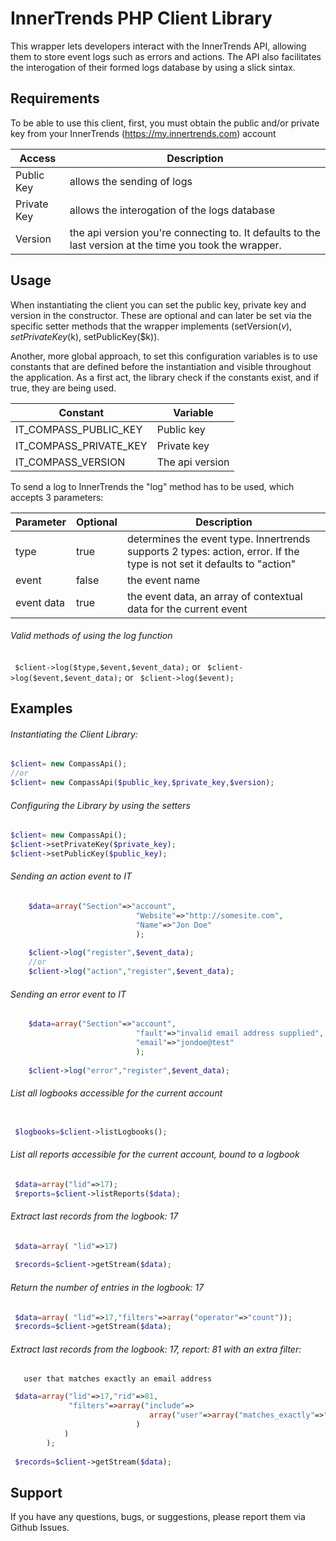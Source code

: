  InnerTrends PHP Client Library
===================
 This wrapper lets developers interact with the InnerTrends API, allowing them to store event logs such as errors and actions. 
 The API also facilitates the interogation of their formed logs database by using a slick sintax.
                                        
 Requirements
-----
 To be able to use this client, first, you must obtain the public and/or private key from your InnerTrends (https://my.innertrends.com) account                                        

 Access | Description
 --- | ---
 Public Key | allows the sending of logs
 Private Key | allows the interogation of the logs database
 Version | the api version you're connecting to. It defaults to the last version at the time you took the wrapper.

 Usage
-----
 When instantiating the client you can set the public key, private key and version in the constructor.    These are optional and can later be set via the specific setter methods that the wrapper implements (setVersion($v), setPrivateKey($k), setPublicKey($k)).

 Another, more global approach, to set this configuration variables is to use constants that are defined before the instantiation and visible throughout the application. As a first act, the library check if the constants exist, and if true, they are being used.

Constant | Variable
--- | ---
IT_COMPASS_PUBLIC_KEY | Public key
IT_COMPASS_PRIVATE_KEY | Private key
IT_COMPASS_VERSION | The api version

To send a log to InnerTrends the "log" method has to be used, which accepts 3 parameters:

Parameter | Optional | Description
--- | --- | ---
type | true | determines the event type. Innertrends supports 2 types: action, error. If the type is not set it defaults to "action"
event | false | the event name
event data | true | the event data, an array of contextual data for the current event

###### Valid methods of using the log function

```  $client->log($type,$event,$event_data); ```
 or
 ```  $client->log($event,$event_data); ```
  or
 ```  $client->log($event); ```
 
 Examples
-----
 
###### Instantiating the Client Library:
```php
$client= new CompassApi();
//or
$client= new CompassApi($public_key,$private_key,$version);
```

###### Configuring the Library by using the setters
```php
$client= new CompassApi();
$client->setPrivateKey($private_key);
$client->setPublicKey($public_key); 
```

###### Sending an action event to IT
```php
    $data=array("Section"=>"account", 
				            "Website"=>"http://somesite.com",
				            "Name"=>"Jon Doe" 
				            );
				      
	$client->log("register",$event_data);
	//or
	$client->log("action","register",$event_data);
```

###### Sending an error event to IT
```php
    $data=array("Section"=>"account", 
				            "fault"=>"invalid email address supplied",
				            "email"=>"jondoe@test" 
				            );
				      
 	$client->log("error","register",$event_data);
``` 

######  List all logbooks accessible for the current account
```php  

 $logbooks=$client->listLogbooks();
```

######  List all reports accessible for the current account, bound to a logbook
```php  
 $data=array("lid"=>17);
 $reports=$client->listReports($data);
```

###### Extract last records from the  logbook: 17 
```php 
 $data=array( "lid"=>17)  
 
 $records=$client->getStream($data);
```

###### Return the number of entries in the   logbook: 17 
```php 
 $data=array( "lid"=>17,"filters"=>array("operator"=>"count"));
 $records=$client->getStream($data);
```

###### Extract last records from the  logbook: 17, report: 81 with an extra filter:
       user that matches exactly an email address
```php 
 $data=array("lid"=>17,"rid"=>81,
 		     "filters"=>array("include"=>
 		     		           array("user"=>array("matches_exactly"=>"user@domain.com")
 		     		 		)
            )
 		); 
 
 $records=$client->getStream($data);
```
Support
-------------------
If you have any questions, bugs, or suggestions, please report them via Github Issues.  
